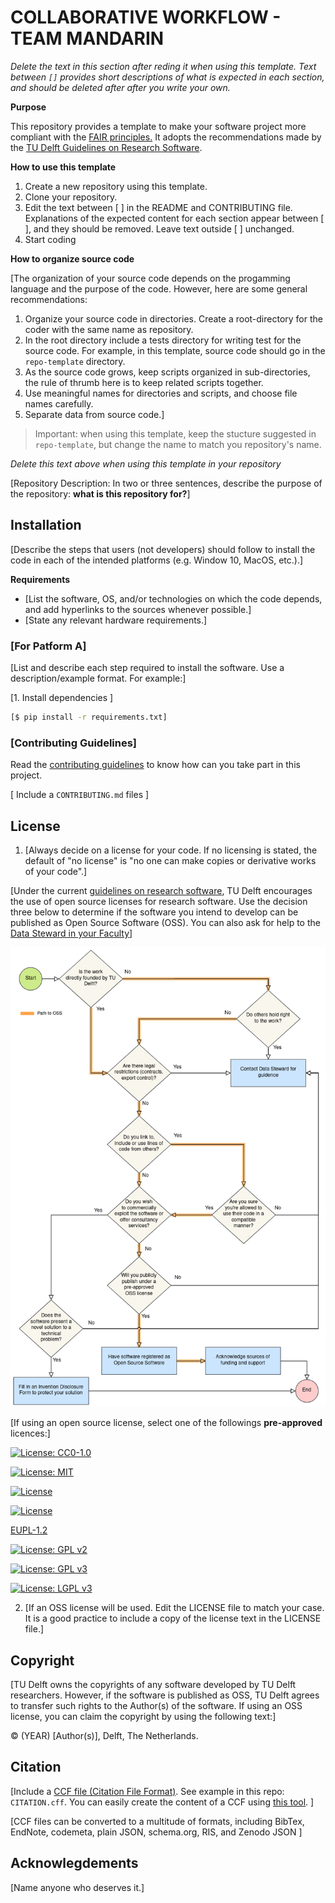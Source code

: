 # COLLABORATIVE WORKFLOW - TEAM MANDARIN

*Delete the text in this section after reding it when using this template. Text between `[]` provides short descriptions of what is expected in each section, and should be deleted after after you write your own.*

**Purpose**

This repository provides a template to make your software project more compliant with the [FAIR principles.](https://fair-software.nl/) It adopts the recommendations made by the [TU Delft Guidelines on Research Software](https://d2k0ddhflgrk1i.cloudfront.net/TUDelft/Over_TU_Delft/Strategie/TU%20Delft%20Research%20Software%20Guidelines.pdf).

**How to use this template**

1. Create a new repository using this template.
2. Clone your repository.
3. Edit the text between [ ] in the README and CONTRIBUTING file. Explanations of the expected content for each section appear between [ ], and they should be removed. Leave text outside [ ] unchanged.
4. Start coding

**How to organize source code**

[The organization of your source code depends on the progamming language and the purpose of the code. However, here are some general recommendations:

1. Organize your source code in directories. Create a root-directory for the coder with the same name as repository. 
2. In the root directory include a tests directory for writing test for the source code. For example, in this template, source code should go in the `repo-template` directory.
3. As the source code grows, keep scripts organized in sub-directories, the rule of thrumb here is to keep related scripts together.
4. Use meaningful names for directories and scripts, and choose file names carefully.
5. Separate data from source code.]

> Important: when using this template, keep the stucture suggested in `repo-template`, but change the name to match you repository's name. 

*Delete this text above when using this template in your repository*

[Repository Description: In two or three sentences, describe the purpose of the repository: **what is this repository for?**]

## Installation

[Describe the steps  that users (not developers) should follow to install the code in each of the intended platforms (e.g. Window 10, MacOS, etc.).]

**Requirements** 
- [List the software, OS, and/or technologies on which the code depends, and add hyperlinks to the sources whenever possible.]
- [State any relevant hardware requirements.]

### [For Patform A]

[List and describe each step required to install the software. Use a description/example format. For example:]

[1. Install dependencies ]

```bash
[$ pip install -r requirements.txt]
```

### [Contributing Guidelines]

Read the [contributing guidelines](CONTRIBUTING.md) to know how can you take part in this project. 

[ Include a `CONTRIBUTING.md` files ]

## License

1. [Always decide on a license for your code. If no licensing is stated, the default of "no license" is "no one can make copies or derivative works of your code".]

[Under the current [guidelines on research software](https://d2k0ddhflgrk1i.cloudfront.net/TUDelft/Over_TU_Delft/Strategie/TU%20Delft%20Research%20Software%20Guidelines.pdf), TU Delft encourages the use of open source licenses for research software. Use the decision three below to determine if the software you intend to develop can be published as Open Source Software (OSS). You can also ask for help to the [Data Steward in your Faculty](https://www.tudelft.nl/library/research-data-management/r/support/data-stewardship/contact)]

![Open Source Software decision tree](img/decision-oss.png "Open source software decision tree")

[If using an open source license, select one of the followings **pre-approved** licences:]

[![License: CC0-1.0](https://img.shields.io/badge/License-CC0%201.0-lightgrey.svg)](http://creativecommons.org/publicdomain/zero/1.0/)

[![License: MIT](https://img.shields.io/badge/License-MIT-yellow.svg)](https://opensource.org/licenses/MIT)

[![License](https://img.shields.io/badge/License-BSD%203--Clause-blue.svg)](https://opensource.org/licenses/BSD-3-Clause)

[![License](https://img.shields.io/badge/License-Apache%202.0-blue.svg)](https://opensource.org/licenses/Apache-2.0)

[EUPL-1.2](https://opensource.org/licenses/EUPL-1.2)

[![License: GPL v2](https://img.shields.io/badge/License-GPL%20v2-blue.svg)](https://www.gnu.org/licenses/old-licenses/gpl-2.0.en.html)

[![License: GPL v3](https://img.shields.io/badge/License-GPLv3-blue.svg)](https://www.gnu.org/licenses/gpl-3.0)

[![License: LGPL v3](https://img.shields.io/badge/License-LGPL%20v3-blue.svg)](https://www.gnu.org/licenses/lgpl-3.0)

2. [If an OSS license will be used. Edit the LICENSE file to match your case. It is a good practice to include  a copy of the license text in the LICENSE file.]

## Copyright

[TU Delft owns the copyrights of any software developed by TU Delft researchers. However, if the software is published as OSS, TU Delft agrees to transfer such rights to the Author(s) of the software. If using an OSS license, you can claim the copyright by using the following text:]

&copy; (YEAR) [Author(s)], Delft, The Netherlands. 

## Citation

[Include a [CCF file (Citation File Format)](https://citation-file-format.github.io/). See example in this repo: `CITATION.cff`. You can easily create the content of a CCF using [this tool](https://citation-file-format.github.io/cff-initializer-javascript/). ]

[CCF files can be converted to a multitude of formats, including BibTex,  EndNote, codemeta, plain JSON, schema.org, RIS, and Zenodo JSON ]

## Acknowlegdements

[Name anyone who deserves it.]
